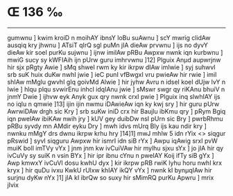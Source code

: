 # Œ 136 ‰
---
gumwnu ] kwim kroiD n moihAY ibnsY loBu suAwnu ] scY mwrig clidAw
ausqiq kry jhwnu ] ATsiT qIrQ sgl puMn jIA dieAw prvwnu ] ijs no
dyvY dieAw kir soeI purKu sujwnu ] ijnw imilAw pRBu Awpxw nwnk iqn
kurbwnu ] mwiG sucy sy kWFIAih ijn pUrw guru imhrvwnu ]12] Plguix
Anµd aupwrjnw hir sjx pRgty Awie ] sMq shweI rwm ky kir ikrpw
dIAw imlwie ] syj suhwvI srb suK huix duKw nwhI jwie ] ieC punI
vfBwgxI vru pwieAw hir rwie ] imil shIAw mMglu gwvhI gIq goivMd
Alwie ] hir jyhw Avru n idseI koeI dUjw lvY n lwie ] hlqu plqu
svwirEnu inhcl idqIAnu jwie ] sMswr swgr qy riKAnu bhuiV n jnmY
Dwie ] ijhvw eyk Anyk gux qry nwnk crxI pwie ] Plguix inq
slwhIAY ijs no iqlu n qmwie ]13] ijin ijin nwmu iDAwieAw iqn ky
kwj sry ] hir guru pUrw AwrwiDAw drgh sic Kry ] srb suKw iniD crx
hir Baujlu ibKmu qry ] pRym Bgiq iqn pweIAw ibiKAw nwih jry ] kUV
gey duibDw nsI pUrn sic Bry ] pwrbRhmu pRBu syvdy mn AMdir eyku Dry ]
mwh idvs mUrq Bly ijs kau ndir kry ] nwnku mMgY drs dwnu ikrpw krhu
hry ]14]1]
mwJ mhlw 5 idn rYix
<> siqgur pRswid ]
syvI siqguru Awpxw hir ismrI idn siB rYx ] Awpu iqAwig srxI pvW
muiK bolI imTVy vYx ] jnm jnm kw ivCuiVAw hir mylhu sjxu sYx ] jo
jIA hir qy ivCuVy sy suiK n vsin BYx ] hir ipr ibnu cYnu n pweIAY Koij
ifTy siB gYx ] Awp kmwxY ivCuVI dosu kwhU dyx ] kir ikrpw pRB rwiK lyhu
horu nwhI krx kryx ] hir quDu ivxu KwkU rUlxw khIAY ikQY vYx ] nwnk kI
bynµqIAw hir surjnu dyKw nYx ]1] jIA kI ibrQw so suxy hir sMimRQ purKu
Apwru ] mrix jIvix
####
